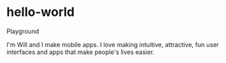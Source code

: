 # hello-world
Playground

I'm Will and I make mobile apps. I love making intuitive, attractive, fun user interfaces and apps that make people's lives easier.
